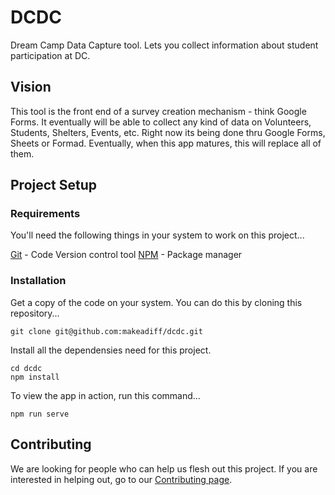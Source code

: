 # DCDC

Dream Camp Data Capture tool. Lets you collect information about student participation at DC. 

## Vision

This tool is the front end of a survey creation mechanism - think Google Forms. It eventually will be able to collect any kind of data on Volunteers, Students, Shelters, Events, etc. Right now its being done thru Google Forms, Sheets or Formad. Eventually, when this app matures, this will replace all of them.

## Project Setup

### Requirements

You'll need the following things in your system to work on this project...

[Git](https://git-scm.com/) - Code Version control tool
[NPM](https://www.npmjs.com/) - Package manager

### Installation

Get a copy of the code on your system. You can do this by cloning this repository...

```
git clone git@github.com:makeadiff/dcdc.git
```

Install all the dependensies need for this project.

```
cd dcdc
npm install
```

To view the app in action, run this command...

```
npm run serve
```

## Contributing

We are looking for people who can help us flesh out this project. If you are interested in helping out, go to our [Contributing page](https://github.com/makeadiff/dcdc/blob/master/CONTRIBUTING.md).
